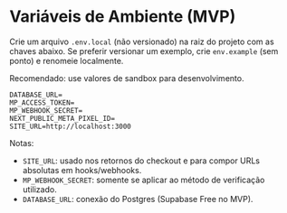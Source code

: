# Variáveis de Ambiente (MVP)

Crie um arquivo `.env.local` (não versionado) na raiz do projeto com as chaves abaixo. Se preferir versionar um exemplo, crie `env.example` (sem ponto) e renomeie localmente.

Recomendado: use valores de sandbox para desenvolvimento.

```
DATABASE_URL=
MP_ACCESS_TOKEN=
MP_WEBHOOK_SECRET=
NEXT_PUBLIC_META_PIXEL_ID=
SITE_URL=http://localhost:3000
```

Notas:
- `SITE_URL`: usado nos retornos do checkout e para compor URLs absolutas em hooks/webhooks.
- `MP_WEBHOOK_SECRET`: somente se aplicar ao método de verificação utilizado.
- `DATABASE_URL`: conexão do Postgres (Supabase Free no MVP).

